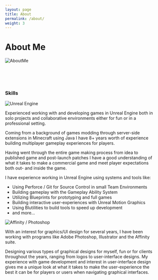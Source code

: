 ```yaml
---
layout: page
title: About
permalink: /about/
weight: 3
---
```


<script src="https://platform.linkedin.com/badges/js/profile.js" async defer type="text/javascript"></script>

# **About Me**

![AboutMe](https://cdn.discordapp.com/attachments/959186212046909551/963134007741124638/AboutMe2.png "About Me")

<div class="badge-base LI-profile-badge" data-locale="en_US" data-size="medium" data-theme="dark" data-type="VERTICAL" data-vanity="andré-valand-84aa3a255" data-version="v1"><a class="badge-base__link LI-simple-link" href="https://se.linkedin.com/in/andr%C3%A9-valand-84aa3a255?trk=profile-badge"></a></div>

<br><br><br>

### Skills

![Unreal Engine](https://cdn.discordapp.com/attachments/959186212046909551/962413534262730782/UE_SkillShowcase.png "Unreal Engine")

Experienced working with and developing games in Unreal Engine both in solo projects and collaborative environments either for fun or in a professional setting.

Coming from a background of games modding through server-side extensions in Minecraft using Java I have 8+ years worth of experience building multiplayer gameplay experiences for players.

Having went through the entire game making process from idea to published game and post-launch patches I have a good understanding of what it takes to make a commercial game and meet player expectations both out- and inside the game.

I have experience working in Unreal Engine using systems and tools like:
 - Using Perforce / Git for Source Control in small Team Environments
 - Building gameplay with the Gameplay Ability System
 - Utilizing Blueprints for prototyping and full games
 - Building interactive user-experiences with Unreal Motion Graphics
 - Using Blutilities to build tools to speed up development
 - and more...

![Affinity / Photoshop](https://cdn.discordapp.com/attachments/959186212046909551/962412891624067132/PSAF_SkillShowcase.png "Affinity / Photoshop")

With an interest for graphics/UI design for several years, I have been working with programs like Adobe Photoshop, Illustrator and the Affinity suite.

Designing various types of graphical designs for myself, fun or for clients throughout the years, ranging from logos to user-interface designs. My experience with game development and interest in user-interface design gives me a unique look at what it takes to make the user-experience the best it can be for players or users when navigating graphical interfaces.
